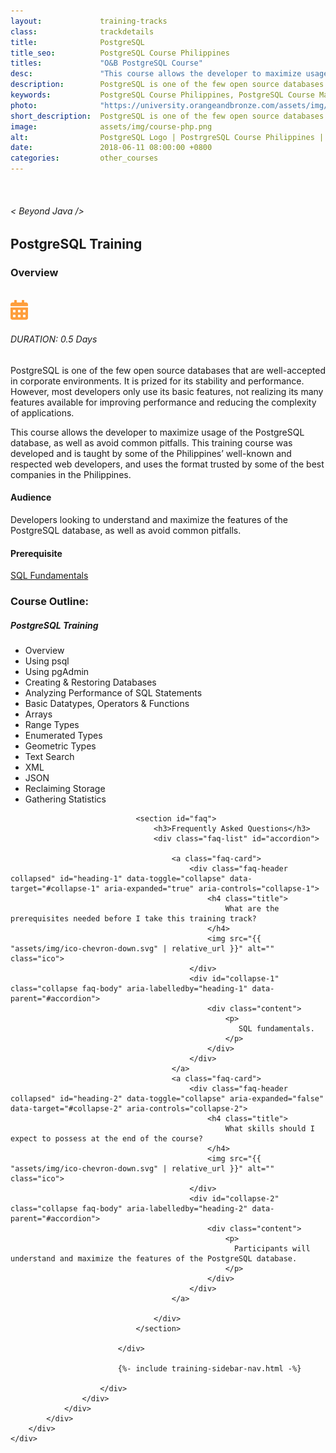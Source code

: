 ```yaml
---
layout:             training-tracks
class:              trackdetails
title:              PostgreSQL
title_seo:          PostgreSQL Course Philippines
titles:             "O&B PostgreSQL Course"
desc:               "This course allows the developer to maximize usage of the PostgreSQL database, as well as avoid common pitfalls."
description:        PostgreSQL is one of the few open source databases that are well-accepted in corporate environments. It is prized for its stability and performance.
keywords:           PostgreSQL Course Philippines, PostgreSQL Course Manila, PostgreSQL Training Philippines, PostgreSQL Certification Philippines
photo:              "https://university.orangeandbronze.com/assets/img/PostgreSQLTraining-FBLinkPostPhoto.png"
short_description:  PostgreSQL is one of the few open source databases that are well-accepted in corporate environments. It is prized for its stability and performance.
image:              assets/img/course-php.png
alt:                PostgreSQL Logo | PostrgreSQL Course Philippines | Orange and Bronze Software Labs
date:               2018-06-11 08:00:00 +0800
categories:         other_courses
---
```

<div class="section-content">
    <div class="container-fluid auto-1110">
        <div class="row">
            <div class="col">
                <div class="panel-content">
                    <div class="title-section">
                        <img src="{{ "assets/img/title-software.png" | relative_url }}" alt="">
                        <div class="title">
                            <h6>
                                < Beyond Java />
                            </h6>
                            <h2>PostgreSQL Training</h2>
                        </div>
                    </div>
                    <div class="row" data-sticky-container>
                        <div class="track-panel">
                            <div class="track-content">
                                <section id="overview">
                                    <h3>Overview</h3>
                                    <img class="mb30 img-fluid" src="{{ "assets/img/PostgreSQLTraining-cover.png" | relative_url }}" alt="">
                                    <div class="track-details">
                                        <div class="details mr40">
                                            <img src="/assets/img/ico-calendar.svg" alt="">
                                            <h6>DURATION: 0.5 Days</h6>
                                        </div>
                                    </div>
                                    <p>
                                        PostgreSQL is one of the few open source databases that are well-accepted in corporate environments. It is prized for its stability and performance. However, most developers only use its basic features, not realizing its many features available for improving performance and reducing the complexity of applications.
                                    </p>
                                    <p>
                                        This course allows the developer to maximize usage of the PostgreSQL database, as well as avoid common pitfalls. This training course was developed and is taught by some of the Philippines’ well-known and respected web developers, and uses the format trusted by some of the best companies in the Philippines.
                                    </p>
                                    <h4>
                                        Audience
                                    </h4>
                                    <p>
                                        Developers looking to understand and maximize the features of the PostgreSQL database, as well as avoid common pitfalls.
                                    </p>
                                    <h4>
                                        Prerequisite
                                    </h4>
                                    <p>
                                        <a href="/other_courses/sql/" target="_blank">SQL Fundamentals</a>
                                    </p>
                                </section>
                                <section id="topic-outline">
                                    <h3>
                                        Course Outline:
                                    </h3>
                                    <h5 class="course-title">PostgreSQL Training</h5>
                                    <ul class="course-outline">
                                        <li>Overview</li>
                                        <li>Using psql</li>
                                        <li>Using pgAdmin</li>
                                        <li>Creating & Restoring Databases</li>
                                        <li>Analyzing Performance of SQL Statements</li>
                                        <li>Basic Datatypes, Operators & Functions</li>
                                        <li>Arrays</li>
                                        <li>Range Types</li>
                                        <li>Enumerated Types</li>
                                        <li>Geometric Types</li>
                                        <li>Text Search</li>
                                        <li>XML</li>
                                        <li>JSON</li>
                                        <li>Reclaiming Storage</li>
                                        <li>Gathering Statistics</li>
                                    </ul>
                                </section>

                                <section id="faq">
                                    <h3>Frequently Asked Questions</h3>
                                    <div class="faq-list" id="accordion">

                                        <a class="faq-card">
                                            <div class="faq-header collapsed" id="heading-1" data-toggle="collapse" data-target="#collapse-1" aria-expanded="true" aria-controls="collapse-1">
                                                <h4 class="title">
                                                    What are the prerequisites needed before I take this training track?
                                                </h4>
                                                <img src="{{ "assets/img/ico-chevron-down.svg" | relative_url }}" alt="" class="ico">
                                            </div>
                                            <div id="collapse-1" class="collapse faq-body" aria-labelledby="heading-1" data-parent="#accordion">
                                                <div class="content">
                                                    <p>
                                                       SQL fundamentals.
                                                    </p>
                                                </div>
                                            </div>
                                        </a>
                                        <a class="faq-card">
                                            <div class="faq-header collapsed" id="heading-2" data-toggle="collapse" aria-expanded="false" data-target="#collapse-2" aria-controls="collapse-2">
                                                <h4 class="title">
                                                    What skills should I expect to possess at the end of the course?
                                                </h4>
                                                <img src="{{ "assets/img/ico-chevron-down.svg" | relative_url }}" alt="" class="ico">
                                            </div>
                                            <div id="collapse-2" class="collapse faq-body" aria-labelledby="heading-2" data-parent="#accordion">
                                                <div class="content">
                                                    <p>
                                                      Participants will understand and maximize the features of the PostgreSQL database.
                                                    </p>
                                                </div>
                                            </div>
                                        </a>

                                    </div>
                                </section>

                            </div>

                            {%- include training-sidebar-nav.html -%}

                        </div>
                    </div>
                </div>
            </div>
        </div>
    </div>
</div>